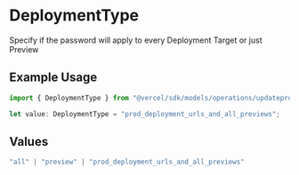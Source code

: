 # DeploymentType

Specify if the password will apply to every Deployment Target or just Preview

## Example Usage

```typescript
import { DeploymentType } from "@vercel/sdk/models/operations/updateproject.js";

let value: DeploymentType = "prod_deployment_urls_and_all_previews";
```

## Values

```typescript
"all" | "preview" | "prod_deployment_urls_and_all_previews"
```